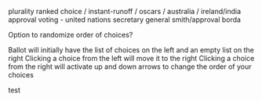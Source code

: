 plurality
ranked choice / instant-runoff / oscars / australia / ireland/india
approval voting - united nations secretary general
smith/approval
borda

Option to randomize order of choices?

Ballot will initially have the list of choices on the left and an empty list on the right
Clicking a choice from the left will move it to the right
Clicking a choice from the right will activate up and down arrows to change the order of your choices

test